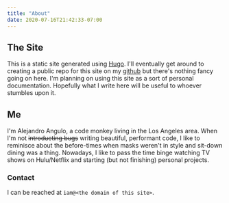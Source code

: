 ```yaml
---
title: "About"
date: 2020-07-16T21:42:33-07:00
---
```


## The Site

This is a static site generated using [Hugo](https://gohugo.io/). I'll eventually get around to creating a public repo for this
site on my [github](https://github.com/alejandro-angulo/) but there's nothing fancy going on here. I'm planning on using this site
as a sort of personal documentation. Hopefully what I write here will be useful to whoever stumbles upon it.

## Me

I'm Alejandro Angulo, a code monkey living in the Los Angeles area. When I'm not ~~introducting bugs~~ writing beautiful,
performant code, I like to reminisce about the before-times when masks weren't in style and sit-down dining was a thing. Nowadays,
I like to pass the time binge watching TV shows on Hulu/Netflix and starting (but not finishing) personal projects.

### Contact

I can be reached at `iam@<the domain of this site>`.

